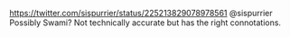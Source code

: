 https://twitter.com/sispurrier/status/225213829078978561 @sispurrier Possibly Swami? Not technically accurate but has the right connotations.